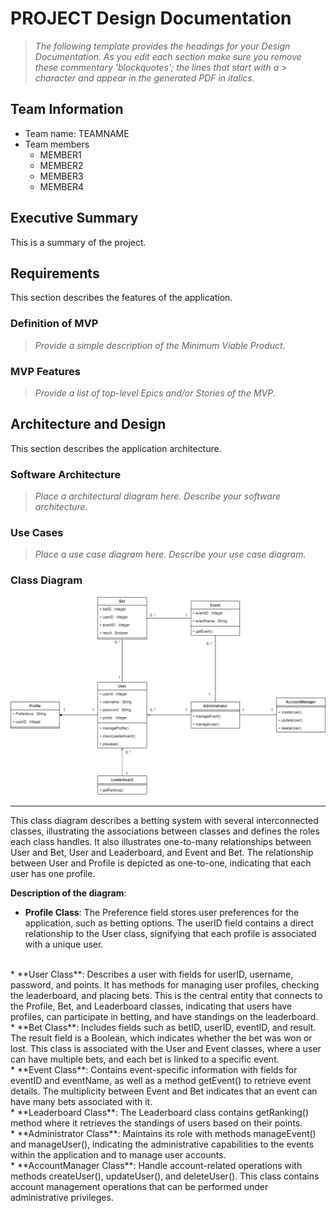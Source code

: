 
# PROJECT Design Documentation

> _The following template provides the headings for your Design
> Documentation.  As you edit each section make sure you remove these
> commentary 'blockquotes'; the lines that start with a > character
> and appear in the generated PDF in italics._

## Team Information
* Team name: TEAMNAME
* Team members
  * MEMBER1
  * MEMBER2
  * MEMBER3
  * MEMBER4

## Executive Summary

This is a summary of the project.


## Requirements

This section describes the features of the application.

### Definition of MVP
> _Provide a simple description of the Minimum Viable Product._

### MVP Features
>  _Provide a list of top-level Epics and/or Stories of the MVP._


## Architecture and Design

This section describes the application architecture.

### Software Architecture
> _Place a architectural diagram here._
> _Describe your software architecture._


### Use Cases
> _Place a use case diagram here._
> _Describe your use case diagram._


### Class Diagram
![class-diagram.png](..%2Fassets%2Fclass-diagram.png)
***
This class diagram describes a betting system with several interconnected classes, illustrating the associations between classes and defines the roles each class handles. It also illustrates one-to-many relationships between User and Bet, User and Leaderboard, and Event and Bet. The relationship between User and Profile is depicted as one-to-one, indicating that each user has one profile.

**Description of the diagram**:
* **Profile Class**: The Preference field stores user preferences for the application, such as betting options. The userID field contains a direct relationship to the User class, signifying that each profile is associated with a unique user.
<br>
* **User Class**: Describes a user with fields for userID, username, password, and points. It has methods for managing user profiles, checking the leaderboard, and placing bets. This is the central entity that connects to the Profile, Bet, and Leaderboard classes, indicating that users have profiles, can participate in betting, and have standings on the leaderboard.
<br>
* **Bet Class**: Includes fields such as betID, userID, eventID, and result. The result field is a Boolean, which indicates whether the bet was won or lost. This class is associated with the User and Event classes, where a user can have multiple bets, and each bet is linked to a specific event.
<br>
* **Event Class**: Contains event-specific information with fields for eventID and eventName, as well as a method getEvent() to retrieve event details. The multiplicity between Event and Bet indicates that an event can have many bets associated with it.
<br>
* **Leaderboard Class**: The Leaderboard class contains getRanking() method where it retrieves the standings of users based on their points.
<br>
* **Administrator Class**: Maintains its role with methods manageEvent() and manageUser(), indicating the administrative capabilities to the events within the application and to manage user accounts.
<br>
* **AccountManager Class**: Handle account-related operations with methods createUser(), updateUser(), and deleteUser(). This class contains account management operations that can be performed under administrative privileges.
